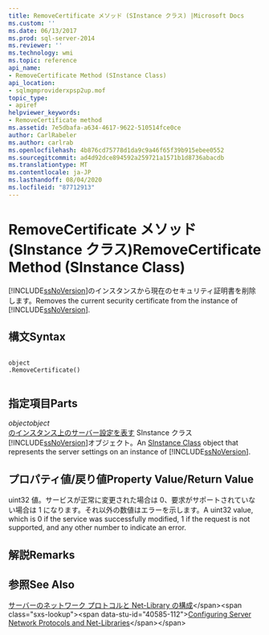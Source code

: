 ```yaml
---
title: RemoveCertificate メソッド (SInstance クラス) |Microsoft Docs
ms.custom: ''
ms.date: 06/13/2017
ms.prod: sql-server-2014
ms.reviewer: ''
ms.technology: wmi
ms.topic: reference
api_name:
- RemoveCertificate Method (SInstance Class)
api_location:
- sqlmgmproviderxpsp2up.mof
topic_type:
- apiref
helpviewer_keywords:
- RemoveCertificate method
ms.assetid: 7e5dbafa-a634-4617-9622-510514fce0ce
author: CarlRabeler
ms.author: carlrab
ms.openlocfilehash: 4b876cd75778d1da9c9a46f65f39b915ebee0552
ms.sourcegitcommit: ad4d92dce894592a259721a1571b1d8736abacdb
ms.translationtype: MT
ms.contentlocale: ja-JP
ms.lasthandoff: 08/04/2020
ms.locfileid: "87712913"
---
```

# <a name="removecertificate-method-sinstance-class"></a><span data-ttu-id="40585-102">RemoveCertificate メソッド (SInstance クラス)</span><span class="sxs-lookup"><span data-stu-id="40585-102">RemoveCertificate Method (SInstance Class)</span></span>
  <span data-ttu-id="40585-103">[!INCLUDE[ssNoVersion](../../../includes/ssnoversion-md.md)]のインスタンスから現在のセキュリティ証明書を削除します。</span><span class="sxs-lookup"><span data-stu-id="40585-103">Removes the current security certificate from the instance of [!INCLUDE[ssNoVersion](../../../includes/ssnoversion-md.md)].</span></span>  
  
## <a name="syntax"></a><span data-ttu-id="40585-104">構文</span><span class="sxs-lookup"><span data-stu-id="40585-104">Syntax</span></span>  
  
```  
  
object  
.RemoveCertificate()  
  
```  
  
## <a name="parts"></a><span data-ttu-id="40585-105">指定項目</span><span class="sxs-lookup"><span data-stu-id="40585-105">Parts</span></span>  
 <span data-ttu-id="40585-106">*object*</span><span class="sxs-lookup"><span data-stu-id="40585-106">*object*</span></span>  
 <span data-ttu-id="40585-107">[のインスタンス上のサーバー設定を表す](sinstance-class.md) SInstance クラス [!INCLUDE[ssNoVersion](../../../includes/ssnoversion-md.md)]オブジェクト。</span><span class="sxs-lookup"><span data-stu-id="40585-107">An [SInstance Class](sinstance-class.md) object that represents the server settings on an instance of [!INCLUDE[ssNoVersion](../../../includes/ssnoversion-md.md)].</span></span>  
  
## <a name="property-valuereturn-value"></a><span data-ttu-id="40585-108">プロパティ値/戻り値</span><span class="sxs-lookup"><span data-stu-id="40585-108">Property Value/Return Value</span></span>  
 <span data-ttu-id="40585-109">uint32 値。サービスが正常に変更された場合は 0、要求がサポートされていない場合は 1 になります。それ以外の数値はエラーを示します。</span><span class="sxs-lookup"><span data-stu-id="40585-109">A uint32 value, which is 0 if the service was successfully modified, 1 if the request is not supported, and any other number to indicate an error.</span></span>  
  
## <a name="remarks"></a><span data-ttu-id="40585-110">解説</span><span class="sxs-lookup"><span data-stu-id="40585-110">Remarks</span></span>  
  
## <a name="see-also"></a><span data-ttu-id="40585-111">参照</span><span class="sxs-lookup"><span data-stu-id="40585-111">See Also</span></span>  
 <span data-ttu-id="40585-112">[サーバーのネットワーク プロトコルと Net-Library の構成](https://msdn.microsoft.com/library/ms177485\(v=sql.100\).aspx)</span><span class="sxs-lookup"><span data-stu-id="40585-112">[Configuring Server Network Protocols and Net-Libraries](https://msdn.microsoft.com/library/ms177485\(v=sql.100\).aspx)</span></span>  
  
  
